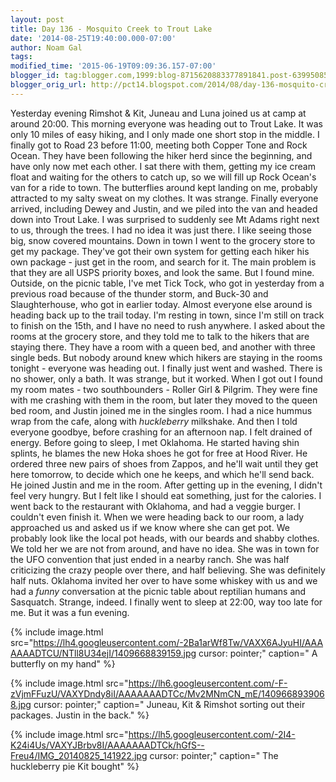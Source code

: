 ```yaml
---
layout: post
title: Day 136 - Mosquito Creek to Trout Lake
date: '2014-08-25T19:40:00.000-07:00'
author: Noam Gal
tags:
modified_time: '2015-06-19T09:09:36.157-07:00'
blogger_id: tag:blogger.com,1999:blog-8715620883377891841.post-6399508527594787767
blogger_orig_url: http://pct14.blogspot.com/2014/08/day-136-mosquito-creek-to-trout-lake.html
---
```


 Yesterday evening Rimshot &amp; Kit, Juneau and Luna joined us at camp at around 20:00. This morning everyone was
 heading out to Trout Lake.
 It was only 10 miles of easy hiking, and I only made one short stop in the middle. I
 finally got to Road 23 before 11:00, meeting both Copper Tone and Rock Ocean. They have been following the hiker
 herd since the beginning, and have only now met each other.
 I sat there with them, getting my ice cream float
 and waiting for the others to catch up, so we will fill up Rock Ocean's van for a ride to town. The butterflies
 around kept landing on me, probably attracted to my salty sweat on my clothes. It was strange.
 Finally everyone
 arrived, including Dewey and Justin, and we piled into the van and headed down into Trout Lake.
 I was surprised
 to suddenly see Mt Adams right next to us, through the trees. I had no idea it was just there. I like seeing those
 big, snow covered mountains.
 Down in town I went to the grocery store to get my package. They've got their own
 system for getting each hiker his own package - just get in the room, and search for it. The main problem is that
 they are all USPS priority boxes, and look the same. But I found mine.
 Outside, on the picnic table, I've met
 Tick Tock, who got in yesterday from a previous road because of the thunder storm, and Buck-30 and Slaughterhouse,
 who got in earlier today. Almost everyone else around is heading back up to the trail today. I'm resting in town,
 since I'm still on track to finish on the 15th, and I have no need to rush anywhere.
 I asked about the rooms at
 the grocery store, and they told me to talk to the hikers that are staying there. They have a room with a queen bed,
 and another with three single beds. But nobody around knew which hikers are staying in the rooms tonight - everyone
 was heading out.
 I finally just went and washed. There is no shower, only a bath. It was strange, but it
 worked. When I got out I found my room mates - two southbounders - Roller Girl &amp; Pilgrim. They were fine with me
 crashing with them in the room, but later they moved to the queen bed room, and Justin joined me in the singles
 room.
 I had a nice hummus wrap from the cafe, along with _huckleberry_ milkshake. And then I told everyone
 goodbye, before crashing for an afternoon nap. I felt drained of energy.
 Before going to sleep, I met Oklahoma.
 He started having shin splints, he blames the new Hoka shoes he got for free at Hood River. He ordered three new
 pairs of shoes from Zappos, and he'll wait until they get here tomorrow, to decide which one he keeps, and which
 he'll send back. He joined Justin and me in the room.
 After getting up in the evening, I didn't feel very
 hungry. But I felt like I should eat something, just for the calories. I went back to the restaurant with Oklahoma,
 and had a veggie burger. I couldn't even finish it.
 When we were heading back to our room, a lady approached us
 and asked us if we know where she can get pot. We probably look like the local pot heads, with our beards and shabby
 clothes. We told her we are not from around, and have no idea.
 She was in town for the UFO convention that just
 ended in a nearby ranch. She was half criticizing the crazy people over there, and half believing. She was
 definitely half nuts. Oklahoma invited her over to have some whiskey with us and we had a _funny_ conversation
 at the picnic table about reptilian humans and Sasquatch. Strange, indeed.
 I finally went to sleep at 22:00,
 way too late for me. But it was a fun evening.

 
{% include image.html src="https://lh4.googleusercontent.com/-2Ba1arWf8Tw/VAXX6AJyuHI/AAAAAAADTCU/NTll8U34ejI/1409668839159.jpg cursor: pointer;" caption=" A butterfly on my hand" %}

 
{% include image.html src="https://lh6.googleusercontent.com/-F-zVjmFFuzU/VAXYDndy8iI/AAAAAAADTCc/Mv2MNmCN_mE/1409668939068.jpg cursor: pointer;" caption=" Juneau, Kit & Rimshot sorting out their packages. Justin in the back." %}

 
{% include image.html src="https://lh5.googleusercontent.com/-2I4-K24i4Us/VAXYJBrbv8I/AAAAAAADTCk/hGfS--Freu4/IMG_20140825_141922.jpg cursor: pointer;" caption=" The huckleberry pie Kit bought" %}

